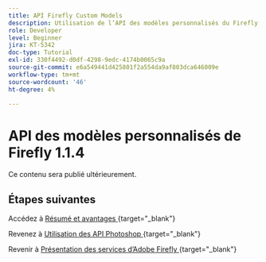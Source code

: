 ```yaml
---
title: API Firefly Custom Models
description: Utilisation de l’API des modèles personnalisés du Firefly
role: Developer
level: Beginner
jira: KT-5342
doc-type: Tutorial
exl-id: 330f4492-d0df-4298-9edc-4174b0065c9a
source-git-commit: e6a549441d425801f2a554da9af803dca646009e
workflow-type: tm+mt
source-wordcount: '46'
ht-degree: 4%

---
```


# API des modèles personnalisés de Firefly 1.1.4

Ce contenu sera publié ultérieurement.

## Étapes suivantes

Accédez à [ Résumé et avantages ](./summary.md){target="_blank"}

Revenez à [ Utilisation des API Photoshop ](./ex3.md){target="_blank"}

Revenir à [Présentation des services d’Adobe Firefly ](./firefly-services.md){target="_blank"}
